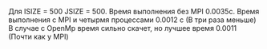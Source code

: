 Для ISIZE = 500 JSIZE = 500. Время выполнения без MPI 0.0035с.
Время выполнения с MPI и четырмя процессами 0.0012 с (В три раза меньше)
В случае с OpenMp время сильно скачет, но лучшее время 0.0011 (Почти как у MPI)